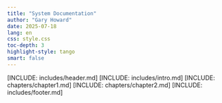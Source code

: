 ```yaml
---
title: "System Documentation"
author: "Gary Howard"
date: 2025-07-18
lang: en
css: style.css
toc-depth: 3
highlight-style: tango
smart: false
---
```

[INCLUDE: includes/header.md]
[INCLUDE: includes/intro.md]
[INCLUDE: chapters/chapter1.md]
[INCLUDE: chapters/chapter2.md]
[INCLUDE: includes/footer.md]
